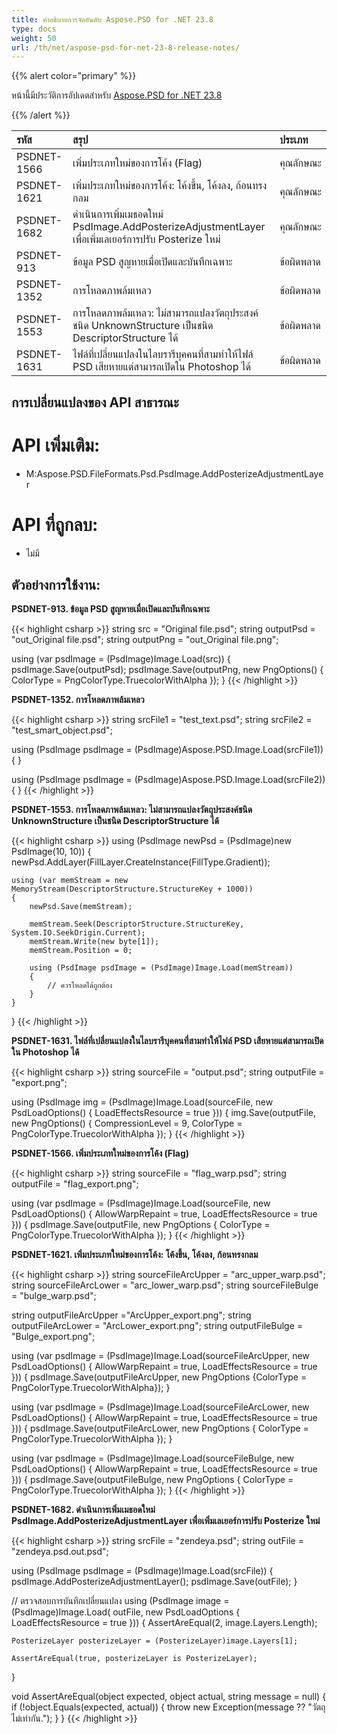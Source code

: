 ```yaml
---
title: คำอธิบายการจัดอันดับ Aspose.PSD for .NET 23.8
type: docs
weight: 50
url: /th/net/aspose-psd-for-net-23-8-release-notes/
---
```


{{% alert color="primary" %}}

หน้านี้มีประวัติการอัปเดตสำหรับ [Aspose.PSD for .NET 23.8](https://www.nuget.org/packages/Aspose.PSD/)

{{% /alert %}}

| **รหัส**     | **สรุป**                                                                                                  | **ประเภท** |
|:------------|:-------------------------------------------------------------------------------------------------------------|:--------|
| PSDNET-1566 | เพิ่มประเภทใหม่ของการโค้ง (Flag) | คุณลักษณะ |
| PSDNET-1621 | เพิ่มประเภทใหม่ของการโค้ง: โค้งขึ้น, โค้งลง, ก้อนทรงกลม | คุณลักษณะ |
| PSDNET-1682 | ดำเนินการเพิ่มเมธอดใหม่ PsdImage.AddPosterizeAdjustmentLayer เพื่อเพิ่มเลเยอร์การปรับ Posterize ใหม่ | คุณลักษณะ |
| PSDNET-913  | ข้อมูล PSD สูญหายเมื่อเปิดและบันทึกเฉพาะ | ข้อผิดพลาด     |
| PSDNET-1352 | การโหลดภาพล้มเหลว | ข้อผิดพลาด     |
| PSDNET-1553 | การโหลดภาพล้มเหลว: ไม่สามารถแปลงวัตถุประสงค์ชนิด UnknownStructure เป็นชนิด DescriptorStructure ได้ | ข้อผิดพลาด     |
| PSDNET-1631 | ไฟล์ที่เปลี่ยนแปลงในไลบรารีบุคคนที่สามทำให้ไฟล์ PSD เสียหายแต่สามารถเปิดใน Photoshop ได้ | ข้อผิดพลาด     |


## **การเปลี่ยนแปลงของ API สาธารณะ**
# **API เพิ่มเติม:**
- M:Aspose.PSD.FileFormats.Psd.PsdImage.AddPosterizeAdjustmentLayer


# **API ที่ถูกลบ:**
- ไม่มี


## **ตัวอย่างการใช้งาน:**

**PSDNET-913. ข้อมูล PSD สูญหายเมื่อเปิดและบันทึกเฉพาะ**

{{< highlight csharp >}}
string src = "Original file.psd";
string outputPsd = "out_Original file.psd";
string outputPng = "out_Original file.png";

using (var psdImage = (PsdImage)Image.Load(src))
{
    psdImage.Save(outputPsd);
    psdImage.Save(outputPng, new PngOptions() { ColorType = PngColorType.TruecolorWithAlpha });
}
{{< /highlight >}}

**PSDNET-1352. การโหลดภาพล้มเหลว**

{{< highlight csharp >}}
string srcFile1 = "test_text.psd";
string srcFile2 = "test_smart_object.psd";

using (PsdImage psdImage = (PsdImage)Aspose.PSD.Image.Load(srcFile1))
{
}

using (PsdImage psdImage = (PsdImage)Aspose.PSD.Image.Load(srcFile2))
{
}
{{< /highlight >}}

**PSDNET-1553. การโหลดภาพล้มเหลว: ไม่สามารถแปลงวัตถุประสงค์ชนิด UnknownStructure เป็นชนิด DescriptorStructure ได้**

{{< highlight csharp >}}
using (PsdImage newPsd = (PsdImage)new PsdImage(10, 10))
{
    newPsd.AddLayer(FillLayer.CreateInstance(FillType.Gradient));

    using (var memStream = new MemoryStream(DescriptorStructure.StructureKey + 1000))
    {
        newPsd.Save(memStream);

        memStream.Seek(DescriptorStructure.StructureKey, System.IO.SeekOrigin.Current);
        memStream.Write(new byte[1]);
        memStream.Position = 0;

        using (PsdImage psdImage = (PsdImage)Image.Load(memStream))
        {
            // ควรโหลดได้ถูกต้อง
        }
    }
}
{{< /highlight >}}

**PSDNET-1631. ไฟล์ที่เปลี่ยนแปลงในไลบรารีบุคคนที่สามทำให้ไฟล์ PSD เสียหายแต่สามารถเปิดใน Photoshop ได้**

{{< highlight csharp >}}
string sourceFile = "output.psd";
string outputFile = "export.png";

using (PsdImage img = (PsdImage)Image.Load(sourceFile, new PsdLoadOptions() { LoadEffectsResource = true }))
{
    img.Save(outputFile, new PngOptions() { CompressionLevel = 9, ColorType = PngColorType.TruecolorWithAlpha });
}
{{< /highlight >}}

**PSDNET-1566. เพิ่มประเภทใหม่ของการโค้ง (Flag)**

{{< highlight csharp >}}
string sourceFile = "flag_warp.psd";
string outputFile = "flag_export.png";

using (var psdImage = (PsdImage)Image.Load(sourceFile, new PsdLoadOptions() { AllowWarpRepaint = true, LoadEffectsResource = true }))
{
    psdImage.Save(outputFile, new PngOptions
    {
        ColorType = PngColorType.TruecolorWithAlpha
    });
}
{{< /highlight >}}

**PSDNET-1621. เพิ่มประเภทใหม่ของการโค้ง: โค้งขึ้น, โค้งลง, ก้อนทรงกลม**

{{< highlight csharp >}}
string sourceFileArcUpper = "arc_upper_warp.psd";
string sourceFileArcLower = "arc_lower_warp.psd";
string sourceFileBulge =  "bulge_warp.psd";

string outputFileArcUpper ="ArcUpper_export.png";
string outputFileArcLower = "ArcLower_export.png";
string outputFileBulge = "Bulge_export.png";

using (var psdImage = (PsdImage)Image.Load(sourceFileArcUpper, new PsdLoadOptions() { AllowWarpRepaint = true, LoadEffectsResource = true }))
{
    psdImage.Save(outputFileArcUpper, new PngOptions {ColorType = PngColorType.TruecolorWithAlpha});
}

using (var psdImage = (PsdImage)Image.Load(sourceFileArcLower, new PsdLoadOptions() { AllowWarpRepaint = true, LoadEffectsResource = true }))
{
    psdImage.Save(outputFileArcLower, new PngOptions { ColorType = PngColorType.TruecolorWithAlpha });
}

using (var psdImage = (PsdImage)Image.Load(sourceFileBulge, new PsdLoadOptions() { AllowWarpRepaint = true, LoadEffectsResource = true }))
{
    psdImage.Save(outputFileBulge, new PngOptions { ColorType = PngColorType.TruecolorWithAlpha });
}
{{< /highlight >}}

**PSDNET-1682. ดำเนินการเพิ่มเมธอดใหม่ PsdImage.AddPosterizeAdjustmentLayer เพื่อเพิ่มเลเยอร์การปรับ Posterize ใหม่**

{{< highlight csharp >}}
string srcFile = "zendeya.psd";
string outFile = "zendeya.psd.out.psd";

using (PsdImage psdImage = (PsdImage)Image.Load(srcFile))
{
    psdImage.AddPosterizeAdjustmentLayer();
    psdImage.Save(outFile);
}

// ตรวจสอบการบันทึกเปลี่ยนแปลง
using (PsdImage image = (PsdImage)Image.Load(
    outFile,
    new PsdLoadOptions { LoadEffectsResource = true }))
{
    AssertAreEqual(2, image.Layers.Length);

    PosterizeLayer posterizeLayer = (PosterizeLayer)image.Layers[1];

    AssertAreEqual(true, posterizeLayer is PosterizeLayer);
}

void AssertAreEqual(object expected, object actual, string message = null)
{
    if (!object.Equals(expected, actual))
    {
        throw new Exception(message ?? "วัตถุไม่เท่ากัน.");
    }
}
{{< /highlight >}}
